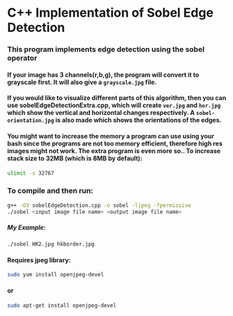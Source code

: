 # C++ Implementation of Sobel Edge Detection

### This program implements edge detection using the sobel operator  

#### If your image has 3 channels(r,b,g), the program will convert it to grayscale first. It will also give a ```grayscale.jpg``` file.
#### If you would like to visualize different parts of this algorithm, then you can use sobelEdgeDetectionExtra.cpp, which will create ```ver.jpg``` and ```hor.jpg``` which show the vertical and horizontal changes respectively. A ```sobel-orientation.jpg``` is also made which shows the orientations of the edges.

#### You might want to increase the memory a program can use using your bash since the programs are not too memory efficient, therefore high res images might not work. The extra program is even more so.. To increase stack size to 32MB (which is 8MB by default):

```bash
ulimit -s 32767
```

### To compile and then run:

```bash
g++ -O3 sobelEdgeDetection.cpp -o sobel -ljpeg -fpermissive
./sobel <input image file name> <output image file name>
```
##### My Example:

```bash
./sobel HK2.jpg hkborder.jpg
```

#### Requires jpeg library:
```bash
sudo yum install openjpeg-devel
```
#### or
```bash
sudo apt-get install openjpeg-devel
```
